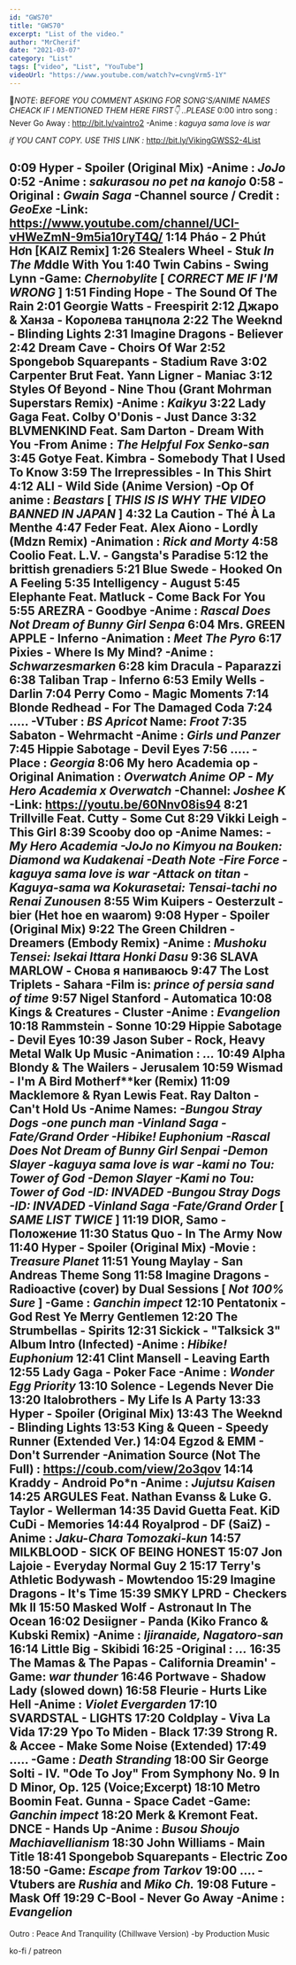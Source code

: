 ```yaml
---
id: "GWS70"
title: "GWS70"
excerpt: "List of the video."
author: "MrCherif"
date: "2021-03-07"
category: "List"
tags: ["video", "List", "YouTube"]
videoUrl: "https://www.youtube.com/watch?v=cvngVrm5-1Y"
---
```

📌*NOTE*:
*BEFORE YOU COMMENT ASKING FOR SONG'S/ANIME NAMES CHEACK IF I MENTIONED THEM HERE FIRST👇 ..PLEASE*
0:00 intro song : Never Go Away :
http://bit.ly/vaintro2
-Anime : *kaguya sama love is war*

*if YOU CANT COPY. USE THIS LINK :*
http://bit.ly/VikingGWSS2-4List

0:09 Hyper - Spoiler (Original Mix) 
-Anime : *JoJo*
0:52
-Anime : *sakurasou no pet na kanojo*
0:58 
-Original : *Gwain Saga*
-Channel source / Credit : *GeoExe*
-Link: https://www.youtube.com/channel/UCI-vHWeZmN-9m5ia10ryT4Q/
1:14 Pháo - 2 Phút Hơn [KAIZ Remix]
1:26 Stealers Wheel - Stu*k In The M*ddle With You
1:40 Twin Cabins - Swing Lynn
-Game: *Chernobylite*
[ *CORRECT ME IF I'M WRONG* ]
1:51 Finding Hope - The Sound Of The Rain
2:01 Georgie Watts - Freespirit
2:12 Джаро & Ханза - Королева танцпола
2:22 The Weeknd - Blinding Lights
2:31 Imagine Dragons - Believer
2:42 Dream Cave - Choirs Of War
2:52 Spongebob Squarepants - Stadium Rave
3:02 Carpenter Brut Feat. Yann Ligner - Maniac
3:12 Styles Of Beyond - Nine Thou (Grant Mohrman Superstars Remix)
-Anime : *Kaikyu*
3:22 Lady Gaga Feat. Colby O'Donis - Just Dance
3:32 BLVMENKIND Feat. Sam Darton - Dream With You
-From Anime : *The Helpful Fox Senko-san*
3:45 Gotye Feat. Kimbra - Somebody That I Used To Know
3:59 The Irrepressibles - In This Shirt
4:12 ALI - Wild Side (Anime Version)
-Op Of anime : *Beastars*
[ *THIS IS IS WHY THE VIDEO BANNED IN JAPAN* ]
4:32 La Caution - Thé À La Menthe
4:47 Feder Feat. Alex Aiono - Lordly (Mdzn Remix)
-Animation : *Rick and Morty*
4:58 Coolio Feat. L.V. - Gangsta's Paradise
5:12 the brittish grenadiers
5:21 Blue Swede - Hooked On A Feeling
5:35 Intelligency - August
5:45 Elephante Feat. Matluck - Come Back For You
5:55 AREZRA - Goodbye
-Anime : *Rascal Does Not Dream of Bunny Girl Senpa*
6:04 Mrs. GREEN APPLE - Inferno
 -Animation : *Meet The Pyro*
6:17 Pixies - Where Is My Mind?
-Anime : *Schwarzesmarken*
6:28 kim Dracula - Paparazzi
6:38 Taliban Trap - Inferno
6:53 Emily Wells - Darlin
7:04 Perry Como - Magic Moments
7:14 Blonde Redhead - For The Damaged Coda
7:24 .....
-VTuber : *BS Apricot* Name: *Froot*
7:35 Sabaton - Wehrmacht
-Anime : *Girls und Panzer*
7:45 Hippie Sabotage - Devil Eyes
7:56 .....
-Place : *Georgia*
8:06 My hero Academia op
-Original Animation : *Overwatch Anime OP - My Hero Academia x Overwatch*
-Channel: *Joshee K*
-Link: https://youtu.be/60Nnv08is94
8:21 Trillville Feat. Cutty - Some Cut 
8:29 Vikki Leigh - This Girl
8:39 Scooby doo op
-Anime Names: *-My Hero Academia
-JoJo no Kimyou na Bouken: Diamond wa Kudakenai
-Death Note
-Fire Force
-kaguya sama love is war
-Attack on titan
-Kaguya-sama wa Kokurasetai: Tensai-tachi no Renai Zunousen*
8:55 Wim Kuipers - Oesterzult -bier (Het hoe en waarom)
9:08 Hyper - Spoiler (Original Mix)
9:22 The Green Children - Dreamers (Embody Remix)
-Anime : *Mushoku Tensei: Isekai Ittara Honki Dasu*
9:36 SLAVA MARLOW - Снова я напиваюсь
9:47 The Lost Triplets - Sahara
-Film is: *prince of persia sand of time*
9:57 Nigel Stanford - Automatica
10:08 Kings & Creatures - Cluster
-Anime : *Evangelion*
10:18 Rammstein - Sonne
10:29 Hippie Sabotage - Devil Eyes
10:39 Jason Suber - Rock, Heavy Metal Walk Up Music
-Animation : *...*
10:49 Alpha Blondy & The Wailers - Jerusalem
10:59 Wismad - I'm A Bird Motherf**ker (Remix)
11:09 Macklemore & Ryan Lewis Feat. Ray Dalton - Can't Hold Us
-Anime Names: *-Bungou Stray Dogs
-one punch man
-Vinland Saga
-Fate/Grand Order
-Hibike! Euphonium
-Rascal Does Not Dream of Bunny Girl Senpai
-Demon Slayer
-kaguya sama love is war
-kami no Tou: Tower of God
-Demon Slayer
-Kami no Tou: Tower of God
-ID: INVADED
-Bungou Stray Dogs
-ID: INVADED
-Vinland Saga
-Fate/Grand Order*
[ *SAME LIST TWICE* ]
11:19 DIOR, Samo - Положение
11:30 Status Quo - In The Army Now
11:40 Hyper - Spoiler (Original Mix)
-Movie : *Treasure Planet*
11:51 Young Maylay - San Andreas Theme Song
11:58 Imagine Dragons - Radioactive (cover) by Dual Sessions 
[ *Not 100% Sure* ]
-Game : *Ganchin impect*
12:10 Pentatonix - God Rest Ye Merry Gentlemen
12:20 The Strumbellas - Spirits
12:31 Sickick - "Talksick 3" Album Intro (Infected)
-Anime : *Hibike! Euphonium*
12:41 Clint Mansell - Leaving Earth
12:55 Lady Gaga - Poker Face
-Anime : *Wonder Egg Priority*
13:10 Solence - Legends Never Die
13:20 Italobrothers - My Life Is A Party
13:33 Hyper - Spoiler (Original Mix)
13:43 The Weeknd - Blinding Lights
13:53 King & Queen - Speedy Runner (Extended Ver.)
14:04 Egzod & EMM - Don't Surrender
-Animation Source (Not The Full) : https://coub.com/view/2o3qov
14:14 Kraddy - Android Po*n
-Anime : *Jujutsu Kaisen*
14:25 ARGULES Feat. Nathan Evanss & Luke G. Taylor - Wellerman
14:35 David Guetta Feat. KiD CuDi - Memories
14:44 Royalprod - DF (SaiZ)
-Anime : *Jaku-Chara Tomozaki-kun*
14:57 MILKBLOOD - SICK OF BEING HONEST
15:07 Jon Lajoie - Everyday Normal Guy 2
15:17 Terry's Athletic Bodywash - Mowtendoo
15:29 Imagine Dragons - It's Time
15:39 SMKY LPRD - Checkers Mk II
15:50 Masked Wolf - Astronaut In The Ocean
16:02 Desiigner - Panda (Kiko Franco & Kubski Remix)
-Anime : *Ijiranaide, Nagatoro-san*
16:14 Little Big - Skibidi
16:25
-Original : *...*
16:35 The Mamas & The Papas - California Dreamin'
-Game: *war thunder*
16:46 Portwave - Shadow Lady (slowed down)
16:58 Fleurie - Hurts Like Hell
-Anime : *Violet Evergarden*
17:10 SVARDSTAL - LIGHTS
17:20 Coldplay - Viva La Vida
17:29 Ypo To Miden - Black
17:39 Strong R. & Accee - Make Some Noise (Extended)
17:49 .....
-Game : *Death Stranding*
18:00 Sir George Solti - IV. "Ode To Joy" From Symphony No. 9 In D Minor, Op. 125 (Voice;Excerpt)
18:10 Metro Boomin Feat. Gunna - Space Cadet
-Game: *Ganchin impect*
18:20 Merk & Kremont Feat. DNCE - Hands Up
-Anime : *Busou Shoujo Machiavellianism*
18:30 John Williams - Main Title
18:41 Spongebob Squarepants - Electric Zoo
18:50
-Game: *Escape from Tarkov*
19:00 ....
-Vtubers are *Rushia* and *Miko Ch.*
19:08 Future - Mask Off
19:29 C-Bool - Never Go Away
-Anime : *Evangelion*
----
Outro : Peace And Tranquility (Chillwave Version) -by Production Music

ko-fi / patreon 
